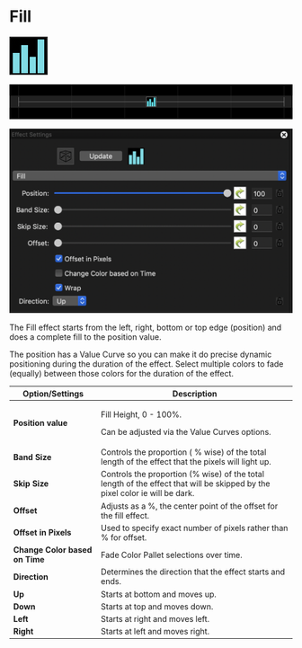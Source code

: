 # Fill

![Icon](<../../.gitbook/assets/image (604).png>)

![Sequencer Grid](<../../.gitbook/assets/image (228).png>)

![](<../../.gitbook/assets/image (533).png>)

The Fill effect starts from the left, right, bottom or top edge (position) and does a complete fill to the position value.

The position has a Value Curve so you can make it do precise dynamic positioning during the duration of the effect. Select multiple colors to fade (equally) between those colors for the duration of the effect.

| Option/Settings                | Description                                                                                                                 |
| ------------------------------ | --------------------------------------------------------------------------------------------------------------------------- |
| **Position value**             | <p>Fill Height, 0 - 100%.</p><p>Can be adjusted via the Value Curves options.</p>                                           |
| **Band Size**                  | Controls the proportion ( % wise) of the total length of the effect that the pixels will light up.                          |
| **Skip Size**                  | Controls the proportion (% wise) of the total length of the effect that will be skipped by the pixel color ie will be dark. |
| **Offset**                     | Adjusts as a %, the center point of the offset for the fill effect.                                                         |
| **Offset in Pixels**           | Used to specify exact number of pixels rather than % for offset.                                                            |
| **Change Color based on Time** | Fade Color Pallet selections over time.                                                                                     |
| **Direction**                  | Determines the direction that the effect starts and ends.                                                                   |
| **Up**                         | Starts at bottom and moves up.                                                                                              |
| **Down**                       | Starts at top and moves down.                                                                                               |
| **Left**                       | Starts at right and moves left.                                                                                             |
| **Right**                      | Starts at left and moves right.                                                                                             |
